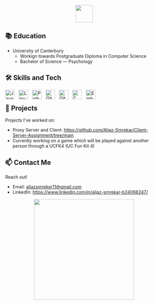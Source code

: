 <p align="center">
   <img src="https://readme-typing-svg.demolab.com?font=Roboto+Slab&color=%4110E0O&size=35&center=true&vCenter=true&width=450&duration=1500&pause=1000&lines=Aljaz+Smrekar;Computer+Scientist" width="auto" height="55"/>

  
## 📚 Education

- University of Canterbury
  - Workign towards Postgraduate Diploma in Computer Science 
  - Bachelor of Science — Psychology
   

## 🛠️ Skills and Tech
<img align="left" alt="Java" width="30px" style="padding-right:10px;" src="https://cdn.jsdelivr.net/gh/devicons/devicon/icons/java/java-original.svg"/>
<img align="left" alt="Linux" width="30px" style="padding-right:10px;" src="https://cdn.jsdelivr.net/gh/devicons/devicon/icons/linux/linux-original.svg" />
<img align="left" alt="Python" width="30px" style="padding-right:10px;" src="https://cdn.jsdelivr.net/gh/devicons/devicon@latest/icons/python/python-original.svg" />
<img align="left" alt="GitHub" width="30px" style="padding-right:10px;" src="https://cdn.jsdelivr.net/gh/devicons/devicon/icons/github/github-original.svg" />
<img align="left" alt="Git" width="30px" style="padding-right:10px;" src="https://cdn.jsdelivr.net/gh/devicons/devicon@latest/icons/git/git-original.svg" />  
<img align="left" alt="C" width="30px" style="padding-right:10px;" src="https://cdn.jsdelivr.net/gh/devicons/devicon@latest/icons/c/c-original.svg" />
<img align="left" alt="Embedded Systems" width="30px" style="padding-right:10px;" src="https://cdn.jsdelivr.net/gh/devicons/devicon@latest/icons/embeddedc/embeddedc-original-wordmark.svg" />          
<br />
        
## 🌟 Projects

Projects I've worked on:
  - Proxy Server and Client: https://github.com/Aljaz-Smrekar/Client-Server-Assignment/tree/main
  - Currently working on a game which will be played against another person through a UCFK4 (UC Fun Kit 4)



## 📫 Contact Me

Reach out!

- Email: aljazsmrekar11@gmail.com
- LinkedIn: https://www.linkedin.com/in/aljaz-smrekar-b24066247/
 
<p align="center">
  <img width="320" height="auto" src="https://github.com/user-attachments/assets/e0a8b543-305e-44a6-8e92-4e44ad01467c"/>
</p>



<!-- for icons https://devicon.dev/ -->
